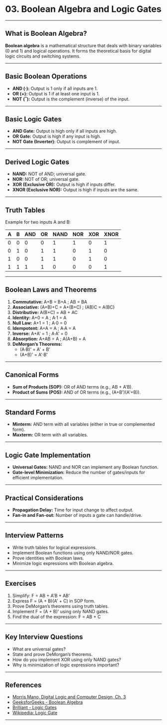 # 03. Boolean Algebra and Logic Gates

---

## What is Boolean Algebra?

**Boolean algebra** is a mathematical structure that deals with binary variables (0 and 1) and logical operations. It forms the theoretical basis for digital logic circuits and switching systems.

---

## Basic Boolean Operations

- **AND (·):** Output is 1 only if all inputs are 1.
- **OR (+):** Output is 1 if at least one input is 1.
- **NOT (‾):** Output is the complement (inverse) of the input.

---

## Basic Logic Gates

- **AND Gate:** Output is high only if all inputs are high.
- **OR Gate:** Output is high if any input is high.
- **NOT Gate (Inverter):** Output is complement of input.

---

## Derived Logic Gates

- **NAND:** NOT of AND; universal gate.
- **NOR:** NOT of OR; universal gate.
- **XOR (Exclusive OR):** Output is high if inputs differ.
- **XNOR (Exclusive NOR):** Output is high if inputs are the same.

---

## Truth Tables

Example for two inputs A and B:

| A | B | AND | OR | NAND | NOR | XOR | XNOR |
|---|---|-----|----|------|-----|-----|------|
| 0 | 0 |  0  | 0  |  1   |  1  |  0  |  1   |
| 0 | 1 |  0  | 1  |  1   |  0  |  1  |  0   |
| 1 | 0 |  0  | 1  |  1   |  0  |  1  |  0   |
| 1 | 1 |  1  | 1  |  0   |  0  |  0  |  1   |

---

## Boolean Laws and Theorems

1. **Commutative:** A+B = B+A ; AB = BA
2. **Associative:** (A+B)+C = A+(B+C) ; (AB)C = A(BC)
3. **Distributive:** A(B+C) = AB + AC
4. **Identity:** A+0 = A ; A·1 = A
5. **Null Law:** A+1 = 1 ; A·0 = 0
6. **Idempotent:** A+A = A ; A·A = A
7. **Inverse:** A+A' = 1 ; A·A' = 0
8. **Absorption:** A+AB = A ; A(A+B) = A
9. **DeMorgan’s Theorems:**  
   - (A·B)' = A' + B'  
   - (A+B)' = A'·B'

---

## Canonical Forms

- **Sum of Products (SOP):** OR of AND terms (e.g., AB + A'B).
- **Product of Sums (POS):** AND of OR terms (e.g., (A+B')(A'+B)).

---

## Standard Forms

- **Minterm:** AND term with all variables (either in true or complemented form).
- **Maxterm:** OR term with all variables.

---

## Logic Gate Implementation

- **Universal Gates:** NAND and NOR can implement any Boolean function.
- **Gate-level Minimization:** Reduce the number of gates/inputs for efficient implementation.

---

## Practical Considerations

- **Propagation Delay:** Time for input change to affect output.
- **Fan-in and Fan-out:** Number of inputs a gate can handle/drive.

---

## Interview Patterns

- Write truth tables for logical expressions.
- Implement Boolean functions using only NAND/NOR gates.
- Prove identities with Boolean laws.
- Minimize logic expressions with Boolean algebra.

---

## Exercises

1. Simplify: F = AB + A'B + AB'
2. Express F = (A + B)(A' + C) in SOP form.
3. Prove DeMorgan’s theorems using truth tables.
4. Implement F = (A + B)' using only NAND gates.
5. Find the dual of the expression: F = AB + C

---

## Key Interview Questions

- What are universal gates?
- State and prove DeMorgan’s theorems.
- How do you implement XOR using only NAND gates?
- Why is minimization of logic expressions important?

---

## References

- [Morris Mano, Digital Logic and Computer Design, Ch. 3](https://www.amazon.com/Digital-Logic-Computer-Design-Mano/dp/0132145103)
- [GeeksforGeeks - Boolean Algebra](https://www.geeksforgeeks.org/boolean-algebra/)
- [Brilliant - Logic Gates](https://brilliant.org/wiki/logic-gates/)
- [Wikipedia: Logic Gate](https://en.wikipedia.org/wiki/Logic_gate)

---
